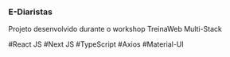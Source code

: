 

### E-Diaristas

Projeto desenvolvido durante o workshop TreinaWeb Multi-Stack

#React JS
#Next JS
#TypeScript
#Axios
#Material-UI


